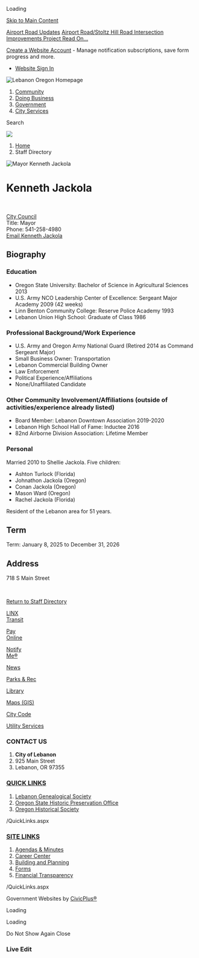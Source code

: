 Loading

[Skip to Main Content](https://www.lebanonoregon.gov/directory.aspx?EID=45%2F)

[Airport Road Updates](https://www.lebanonoregon.gov/AlertCenter.aspx) [Airport Road/Stoltz Hill Road Intersection Improvements Project Read On...](https://www.lebanonoregon.gov/625/Airport-RoadStoltz-Hill-Road-Intersectio)

[Create a Website Account](https://www.lebanonoregon.gov/MyAccount/ProfileCreate) - Manage notification subscriptions, save form progress and more.   

- [Website Sign In](https://www.lebanonoregon.gov/MyAccount)

![Lebanon Oregon Homepage](https://www.lebanonoregon.gov/ImageRepository/Document?documentID=712)

1. [Community](https://www.lebanonoregon.gov/31/Community)
2. [Doing Business](https://www.lebanonoregon.gov/35/Doing-Business)
3. [Government](https://www.lebanonoregon.gov/27/Government)
4. [City Services](https://www.lebanonoregon.gov/9/City-Services)

Search

![](https://www.lebanonoregon.gov/ImageRepository/Document?documentID=654)

1. [Home](https://www.lebanonoregon.gov)
2. Staff Directory

![Mayor Kenneth Jackola](https://www.lebanonoregon.gov/ImageRepository/Document?documentID=560 "Mayor Kenneth Jackola")

# Kenneth Jackola

 

[City Council](https://www.lebanonoregon.gov/Directory.aspx?DID=36)  
Title: Mayor  
Phone: 541-258-4980  
[Email Kenneth Jackola](mailto:ken.jackola@lebanonoregon.gov)

## Biography

### Education

- Oregon State University: Bachelor of Science in Agricultural Sciences 2013
- U.S. Army NCO Leadership Center of Excellence: Sergeant Major Academy 2009 (42 weeks)
- Linn Benton Community College: Reserve Police Academy 1993
- Lebanon Union High School: Graduate of Class 1986

### Professional Background/Work Experience

- U.S. Army and Oregon Army National Guard (Retired 2014 as Command Sergeant Major)
- Small Business Owner: Transportation
- Lebanon Commercial Building Owner
- Law Enforcement
- Political Experience/Affiliations
- None/Unaffiliated Candidate

### Other Community Involvement/Affiliations (outside of activities/experience already listed)

- Board Member: Lebanon Downtown Association 2019-2020
- Lebanon High School Hall of Fame: Inductee 2016
- 82nd Airborne Division Association: Lifetime Member

### Personal

Married 2010 to Shellie Jackola. Five children:

- Ashton Turlock (Florida)
- Johnathon Jackola (Oregon)
- Conan Jackola (Oregon)
- Mason Ward (Oregon)
- Rachel Jackola (Florida)

Resident of the Lebanon area for 51 years.

## Term

Term: January 8, 2025 to December 31, 2026

## Address

718 S Main Street

 

[Return to Staff Directory](https://www.lebanonoregon.gov/Directory.aspx)

[LINX  
Transit](https://www.lebanonoregon.gov/415/Transportation)

[Pay  
Online](https://www.lebanonoregon.gov/430/Payment-Center)

[Notify  
Me®](https://www.lebanonoregon.gov/list.aspx)

[News](https://www.lebanonoregon.gov/civicalerts.aspx)

[Parks &amp; Rec](https://www.lebanonoregon.gov/371/Parks-Recreation)

[Library](https://www.lebanonoregon.gov/233/Library)

[Maps (GIS)](https://www.lebanonoregon.gov/243/Geographic-Information-System-GIS)

[City Code](https://library.municode.com/or/lebanon/codes/code_of_ordinances)

[Utility Services](https://www.lebanonoregon.gov/302/Utility-Services)

### CONTACT US

1. **City of Lebanon**
2. 925 Main Street
3. Lebanon, OR 97355

### [QUICK LINKS](https://www.lebanonoregon.gov/QuickLinks.aspx?CID=22)

1. [Lebanon Genealogical Society](https://www.usgennet.org/usa/or/town/lebanon)
2. [Oregon State Historic Preservation Office](https://www.oregon.gov/OPRD/HCD/SHPO/pages/index.aspx)
3. [Oregon Historical Society](https://www.ohs.org)

/QuickLinks.aspx

### [SITE LINKS](https://www.lebanonoregon.gov/QuickLinks.aspx?CID=17)

1. [Agendas &amp; Minutes](https://www.lebanonoregon.gov/496/Agendas-Minutes)
2. [Career Center](https://workforcenow.adp.com/mascsr/default/mdf/recruitment/recruitment.html?cid=caf6b2e0-d183-4999-9b27-498d14240864&ccId=19000101_000001&lang=en_US)
3. [Building and Planning](https://www.lebanonoregon.gov/339/Building-Inspection)
4. [Forms](https://www.lebanonoregon.gov/458/Forms-Applications)
5. [Financial Transparency](https://cleargov.com/oregon/linn/city/lebanon)

/QuickLinks.aspx

Government Websites by [CivicPlus®](https://connect.civicplus.com/referral)

Loading

Loading

Do Not Show Again Close

### Live Edit